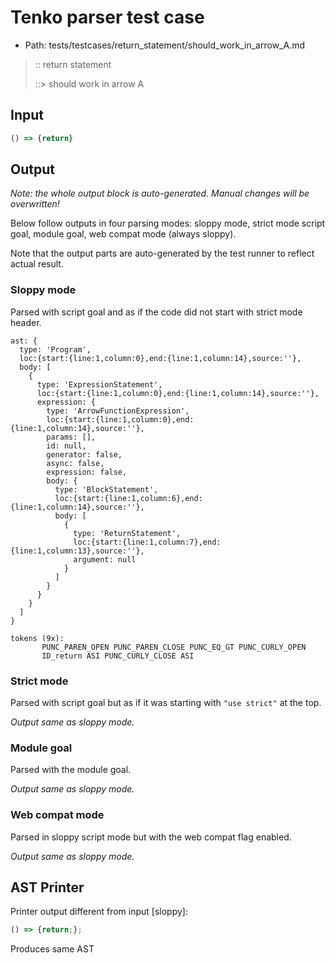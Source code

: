 # Tenko parser test case

- Path: tests/testcases/return_statement/should_work_in_arrow_A.md

> :: return statement
>
> ::> should work in arrow A

## Input

`````js
() => {return}
`````

## Output

_Note: the whole output block is auto-generated. Manual changes will be overwritten!_

Below follow outputs in four parsing modes: sloppy mode, strict mode script goal, module goal, web compat mode (always sloppy).

Note that the output parts are auto-generated by the test runner to reflect actual result.

### Sloppy mode

Parsed with script goal and as if the code did not start with strict mode header.

`````
ast: {
  type: 'Program',
  loc:{start:{line:1,column:0},end:{line:1,column:14},source:''},
  body: [
    {
      type: 'ExpressionStatement',
      loc:{start:{line:1,column:0},end:{line:1,column:14},source:''},
      expression: {
        type: 'ArrowFunctionExpression',
        loc:{start:{line:1,column:0},end:{line:1,column:14},source:''},
        params: [],
        id: null,
        generator: false,
        async: false,
        expression: false,
        body: {
          type: 'BlockStatement',
          loc:{start:{line:1,column:6},end:{line:1,column:14},source:''},
          body: [
            {
              type: 'ReturnStatement',
              loc:{start:{line:1,column:7},end:{line:1,column:13},source:''},
              argument: null
            }
          ]
        }
      }
    }
  ]
}

tokens (9x):
       PUNC_PAREN_OPEN PUNC_PAREN_CLOSE PUNC_EQ_GT PUNC_CURLY_OPEN
       ID_return ASI PUNC_CURLY_CLOSE ASI
`````

### Strict mode

Parsed with script goal but as if it was starting with `"use strict"` at the top.

_Output same as sloppy mode._

### Module goal

Parsed with the module goal.

_Output same as sloppy mode._

### Web compat mode

Parsed in sloppy script mode but with the web compat flag enabled.

_Output same as sloppy mode._

## AST Printer

Printer output different from input [sloppy]:

````js
() => {return;};
````

Produces same AST
